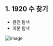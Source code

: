 <!--
https://github.com/audxo112/kotlin-algorithm/issues/11
-->

## 1. 1920 수 찾기
- 완전 탐색
- 이분 탐색

![image](https://user-images.githubusercontent.com/54929665/200569559-427601a6-4dbf-483c-beaf-80b1dfeb75b5.png)
